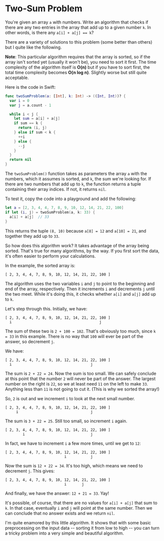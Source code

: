 # Two-Sum Problem

You're given an array `a` with numbers. Write an algorithm that checks if there are any two entries in the array that add up to a given number `k`. In other words, is there any `a[i] + a[j] == k`?

There are a variety of solutions to this problem (some better than others) but I quite like the following. 

**Note**: This particular algorithm requires that the array is sorted, so if the array isn't sorted yet (usually it won't be), you need to sort it first. The time complexity of the algorithm itself is **O(n)** but if you have to sort first, the total time complexity becomes **O(n log n)**. Slightly worse but still quite acceptable.

Here is the code in Swift:

```swift
func twoSumProblem(a: [Int], k: Int) -> ((Int, Int))? {
  var i = 0
  var j = a.count - 1

  while i < j {
    let sum = a[i] + a[j]
    if sum == k {
      return (i, j)
    } else if sum < k {
      ++i
    } else {
      --j
    }
  }
  return nil
}
```

The `twoSumProblem()` function takes as parameters the array `a` with the numbers, which it assumes is sorted, and `k`, the sum we're looking for. If there are two numbers that add up to `k`, the function returns a tuple containing their array indices. If not, it returns `nil`.

To test it, copy the code into a playground and add the following:

```swift
let a = [2, 3, 4, 4, 7, 8, 9, 10, 12, 14, 21, 22, 100]
if let (i, j) = twoSumProblem(a, k: 33) {
  a[i] + a[j]  // 33
}
```

This returns the tuple `(8, 10)` because `a[8] = 12` and `a[10] = 21`, and together they add up to `33`.

So how does this algorithm work? It takes advantage of the array being sorted. That's true for many algorithms, by the way. If you first sort the data, it's often easier to perform your calculations.

In the example, the sorted array is:

	[ 2, 3, 4, 4, 7, 8, 9, 10, 12, 14, 21, 22, 100 ]

The algorithm uses the two variables `i` and `j` to point to the beginning and end of the array, respectively. Then it increments `i` and decrements `j` until the two meet. While it's doing this, it checks whether `a[i]` and `a[j]` add up to `k`.

Let's step through this. Initially, we have:

	[ 2, 3, 4, 4, 7, 8, 9, 10, 12, 14, 21, 22, 100 ]
      i                                        j

The sum of these two is `2 + 100 = 102`. That's obviously too much, since `k = 33` in this example. There is no way that `100` will ever be part of the answer, so decrement `j`.

We have:

	[ 2, 3, 4, 4, 7, 8, 9, 10, 12, 14, 21, 22, 100 ]
      i                                    j

The sum is `2 + 22 = 24`. Now the sum is too small. We can safely conclude at this point that the number `2` will never be part of the answer. The largest number on the right is `22`, so we at least need `11` on the left to make `33`. Anything less than `11` is not going to cut it. (This is why we sorted the array!)

So, `2` is out and we increment `i` to look at the next small number.

	[ 2, 3, 4, 4, 7, 8, 9, 10, 12, 14, 21, 22, 100 ]
         i                                 j

The sum is `3 + 22 = 25`. Still too small, so increment `i` again.

	[ 2, 3, 4, 4, 7, 8, 9, 10, 12, 14, 21, 22, 100 ]
            i                              j

In fact, we have to increment `i` a few more times, until we get to `12`:

	[ 2, 3, 4, 4, 7, 8, 9, 10, 12, 14, 21, 22, 100 ]
                               i           j

Now the sum is `12 + 22 = 34`. It's too high, which means we need to decrement `j`. This gives:

	[ 2, 3, 4, 4, 7, 8, 9, 10, 12, 14, 21, 22, 100 ]
                               i       j

And finally, we have the answer: `12 + 21 = 33`. Yay!

It's possible, of course, that there are no values for `a[i] + a[j]` that sum to `k`. In that case, eventually `i` and `j` will point at the same number. Then we can conclude that no answer exists and we return `nil`.

I'm quite enamored by this little algorithm. It shows that with some basic preprocessing on the input data -- sorting it from low to high -- you can turn a tricky problem into a very simple and beautiful algorithm.
